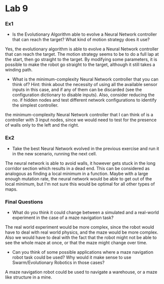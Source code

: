 # Lab 9

### Ex1

- Is the Evolutionary Algorithm able to evolve a Neural Network controller that can reach the target? What kind of motion strategy does it use?

Yes, the evolutionary algorithm is able to evolve a Neural Network controller that can reach the target.
The motion strategy seems to be to do a full lap at the start, then go straight to the target.
By modifying some parameters, it is possible to make the robot go straight to the target, although it still takes a winding path.

- What is the minimum-complexity Neural Network controller that you can think of? Hint: think about the necessity of using all the available sensor inputs in this case, and if any of them can be discarded (see the configuration dictionary to disable inputs). Also, consider reducing the no. if hidden nodes and test different network configurations to identify the simplest controller.

the minimum-complexity Neural Network controller that I can think of is a controller with 3 input nodes, since we would need to test for the presence of walls only to the left and the right.

### Ex2

- Take the best Neural Network evolved in the previous exercise and run it in the new scenario, running the next cell.

The neural network is able to avoid walls, it however gets stuck in the long corridor section which results in a dead end.
This can be considered as analogous as finding a local minimum in a function. 
Maybe with a large enough mutation rate, the neural network would be able to get out of the local minimum, but I'm not sure this would be optimal for all other types of maps.

### Final Questions

- What do you think it could change between a simulated and a real-world experiment in the case of a maze navigation task?

The real world experiment would be more complex, since the robot would have to deal with real world physics, and the maze would be more complex.
Also we would have to deal with the fact that the robot might not be able to see the whole maze at once, or that the maze might change over time.

- Can you think of some possible applications where a maze navigation robot task could be used? Why would it make sense to use Swarm/Evolutionary Robotics in those cases?

A maze navigation robot could be used to navigate a warehouse, or a maze like structure in a mine.